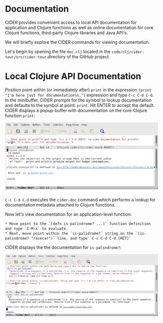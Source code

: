 # Documentation

CIDER provides convenient access to local API documentation for application and Clojure functions as well as online documentation for core Clojure functions, third-party Clojure libraries and Java API's.

We will briefly explore the CIDER commands for viewing documentation.

Let's begin by opening the file `doc.clj` located in the `code/clj/cider-tour/src/cider-tour` directory of the GitHub project.


# Local Clojure API Documentation

Position point within (or immediately after) `print` in the expression `(print "I'm here just for documentation\n.")` expression and type `C-c C-d C-d`. In the minibuffer, CIDER prompts for the symbol to lookup documentation and defaults to the symbol at point: `print`. Hit ENTER to accept the default. CIDER displays a popup-buffer with documentation on the core Clojure function `print`:

![Output](images/doc_println.jpg) 

`C-c C-d C-d` executes the `cider-doc` command which performs a lookup for documentation metadata attached to Clojure functions.

Now let's view documentation for an application-level function:

    * Move point to the `(defn is-palindrome? ...)` function definition and type `C-M-x` to evaluate.
    * Next, move point within the `is-palidrome?` string on the `(is-palindrome? "racecar")` line, and type `C-c C-d C-d [RET]`
    
CIDER displays the the documentation for `is-palindrome?`:

![Output](images/doc_palindrome.jpg) 







